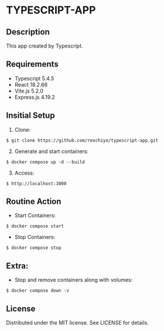 # TYPESCRIPT-APP

## Description
This app created by Typescript.

## Requirements
- Typescript 5.4.5
- React 18.2.66
- Vite.js 5.2.0
- Express.js 4.19.2

## Insitial Setup
1. Clone:
```
$ git clone https://github.com/reochiyo/typescript-app.git
```
2. Generate and start containers:
```
$ docker compose up -d --build
```
3. Access:
```
$ http://localhost:3000
```

## Routine Action
- Start Containers:
```
$ docker compose start
```
- Stop Containers:
```
$ docker compose stop
```

## Extra:
- Stop and remove containers along with volumes:
```
$ docker compose down -v
```

## License
Distributed under the MIT license. See LICENSE for details.
